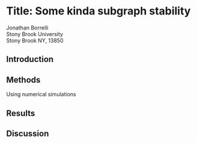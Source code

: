 # Title: Some kinda subgraph stability
Jonathan Borrelli  
Stony Brook University  
Stony Brook NY, 13850  

## Introduction  



## Methods  

Using numerical simulations

## Results  

  

## Discussion  

